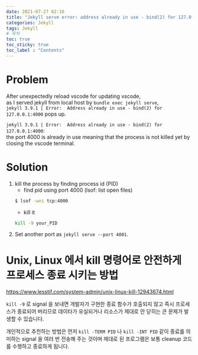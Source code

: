 ```yaml
---
date: 2021-07-27 02:16
title: "Jekyll serve error: address already in use - bind(2) for 127.0.0.1:4000"
categories: Jekyll
tags: Jekyll
# 목차
toc: true  
toc_sticky: true 
toc_label : "Contents"
---
```


# Problem
After unexpectedly reload vscode for updating vscode,  
as I served jekyll from local host by `bundle exec jekyll serve`,  
`jekyll 3.9.1 | Error:  Address already in use - bind(2) for 127.0.0.1:4000` pops up.  


`jekyll 3.9.1 | Error:  Address already in use - bind(2) for 127.0.0.1:4000`:  
the port 4000 is already in use meaning that the process is not killed yet by closing the vscode terminal.  

# Solution
1. kill the process by finding process id (PID) 
   - find pid using port 4000 (lsof: list open files)
    ```sh
    $ lsof -wni tcp:4000
    ```
    - kill it
    ```sh
    kill -9 your_PID
    ```
2. Set another port as `jekyll serve --port 4001`.  

# Unix, Linux 에서 kill 명령어로 안전하게 프로세스 종료 시키는 방법
<https://www.lesstif.com/system-admin/unix-linux-kill-12943674.html>

`kill -9` 로 signal 을 보내면 개발자가 구현한 종료 함수가 호출되지 않고 즉시 프로세스가 종료되어 버리므로 데이타가 유실되거나 리소스가 제대로 안 닫히는 큰 문제가 발생할 수 있습니다.  

개인적으로 추천하는 방법은 먼저 `kill -TERM PID` 나 `kill -INT PID` 같이 종료를 의미하는 signal 을 여러 번 전송해 주는 것이며 제대로 된 프로그램은 보통 cleanup 코드를 수행하고 종료하게 됩니다.



